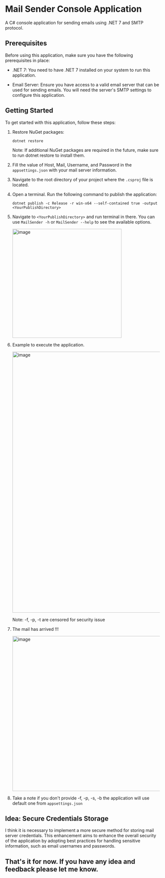 # Mail Sender Console Application

A C# console application for sending emails using .NET 7 and SMTP protocol.

## Prerequisites

Before using this application, make sure you have the following prerequisites in place:

- .NET 7: You need to have .NET 7 installed on your system to run this application.

- Email Server: Ensure you have access to a valid email server that can be used for sending emails. You will need the server's SMTP settings to configure this application.

## Getting Started

To get started with this application, follow these steps:

1. Restore NuGet packages:

   ```
   dotnet restore
   ```
   
    Note: If additional NuGet packages are required in the future, make sure to run dotnet restore to install them.

2. Fill the value of Host, Mail, Username, and Password in the `appsettings.json` with your mail server information.

3. Navigate to the root directory of your project where the `.csproj` file is located.

4. Open a terminal. Run the following command to publish the application:

   ```
   dotnet publish -c Release -r win-x64 --self-contained true -output <YourPublishDirectory>
   ```
5. Navigate to `<YourPublishDirectory>` and run terminal in there. You can use `MailSender -h` or `MailSender --help` to see the available options.

   <img width="355" alt="image" src="https://github.com/alfinwijaya/mail-sender/assets/77500112/1d998ef4-c1cd-4c7c-bc88-51b48cd4750b">

6. Example to execute the application.
   
    <img width="850" alt="image" src="https://github.com/alfinwijaya/mail-sender/assets/77500112/c8c844ba-8b64-4c10-ac25-788eece5d565">

    Note: -f, -p, -t are censored for security issue

7. The mail has arrived !!!

    <img width="505" alt="image" src="https://github.com/alfinwijaya/mail-sender/assets/77500112/d0979c5a-692e-44a1-a2fc-f38b1234771e">

9. Take a note if you don't provide -f, -p, -s, -b the application will use default one from `appsettings.json`

## Idea: Secure Credentials Storage

I think it is necessary to implement a more secure method for storing mail server credentials. This enhancement aims to enhance the overall security of the application by adopting best practices for handling sensitive information, such as email usernames and passwords. 


## That's it for now. If you have any idea and feedback please let me know.
